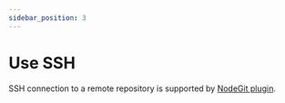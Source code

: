 ```yaml
---
sidebar_position: 3
---
```


# Use SSH

SSH connection to a remote repository is supported by [NodeGit plugin](./plugins/git-documentdb-plugin-remote-nodegit).
